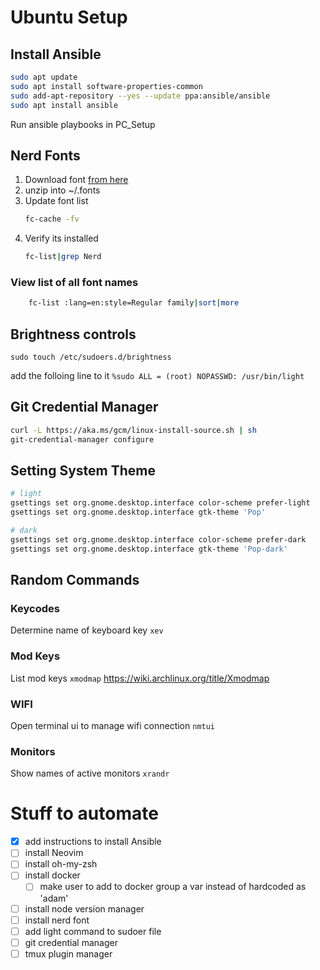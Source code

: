 # Ubuntu Setup
## Install Ansible
```bash
sudo apt update
sudo apt install software-properties-common
sudo add-apt-repository --yes --update ppa:ansible/ansible
sudo apt install ansible
```
Run ansible playbooks in PC_Setup
## Nerd Fonts
1. Download font [from here](https://www.nerdfonts.com/font-downloads)
2. unzip into ~/.fonts
3. Update font list
   ```bash
   fc-cache -fv
   ```
4. Verify its installed
   ```bash
   fc-list|grep Nerd
   ```
### View list of all font names
```bash
    fc-list :lang=en:style=Regular family|sort|more
```
## Brightness controls
```sudo touch /etc/sudoers.d/brightness```

add the folloing line to it
```%sudo ALL = (root) NOPASSWD: /usr/bin/light```

## Git Credential Manager
```bash
curl -L https://aka.ms/gcm/linux-install-source.sh | sh
git-credential-manager configure
```
## Setting System Theme
```bash
# light
gsettings set org.gnome.desktop.interface color-scheme prefer-light
gsettings set org.gnome.desktop.interface gtk-theme 'Pop'

# dark
gsettings set org.gnome.desktop.interface color-scheme prefer-dark
gsettings set org.gnome.desktop.interface gtk-theme 'Pop-dark'
```

## Random Commands

### Keycodes
Determine name of keyboard key
``` xev ```
### Mod Keys
List mod keys
```xmodmap```
https://wiki.archlinux.org/title/Xmodmap

### WIFI
Open terminal ui to manage wifi connection
```nmtui```

### Monitors
Show names of active monitors
```xrandr```

# Stuff to automate
- [x] add instructions to install Ansible
- [ ] install Neovim
- [ ] install oh-my-zsh
- [ ] install docker
  - [ ] make user to add to docker group a var instead of hardcoded as 'adam'
- [ ] install node version manager
- [ ] install nerd font
- [ ] add light command to sudoer file
- [ ] git credential manager
- [ ] tmux plugin manager
